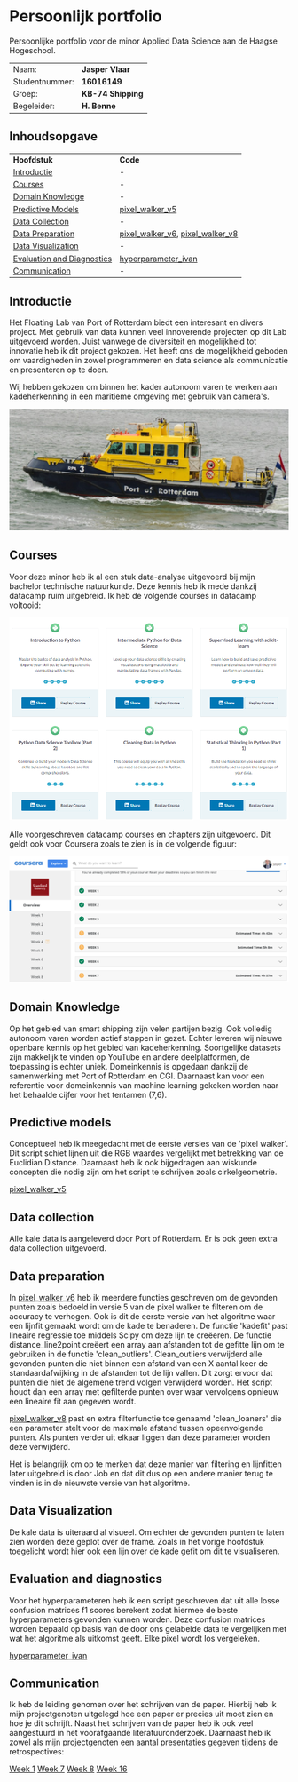 # Persoonlijk portfolio
Persoonlijke portfolio voor de minor Applied Data Science aan de Haagse Hogeschool.  

|                   |                   |
| ---               | ---               |
| Naam:             | <b>Jasper Vlaar</b>      |
| Studentnummer:    | <b>16016149</b>          |
| Groep:            | <b>KB-74 Shipping</b>    |
| Begeleider:       | <b>H. Benne</b>          |

## Inhoudsopgave
|                 |                   |
|------           |:------            |
|<b>Hoofdstuk</b>|<b>Code</b>| 
|[Introductie](#Introductie)               | - |
|[Courses](#Courses)                       | - |
|[Domain Knowledge](#Domain-Knowledge)     | - |
|[Predictive Models](#Predictive-models)   | [pixel_walker_v5](https://github.com/KB-74/portfolio/blob/master/Jasper/pixel_walker_v5.py)|
|[Data Collection](#Data-collection)       | -  |
|[Data Preparation](#Data-preparation)     | [pixel_walker_v6](https://github.com/KB-74/portfolio/Jasper/pixel_walker_v6.py), [pixel_walker_v8](https://github.com/KB-74/portfolio/Jasper/pixel_walker_v8.py)  |
|[Data Visualization](#Data-Visualization) | - |
|[Evaluation and Diagnostics](#Evaluation-and-diagnostics)                 | [hyperparameter_ivan](https://github.com/KB-74/portfolio/Jasper/hyperparameter_ivan.py) |
|[Communication](https://github.com/KB-74/portfolio/blob/master/Jasper/portfolio.md#Communication)           | - |

## Introductie
Het Floating Lab van Port of Rotterdam biedt een interesant en divers project. Met gebruik van data kunnen veel innoverende projecten op dit Lab uitgevoerd worden. Juist vanwege de diversiteit en mogelijkheid tot innovatie heb ik dit project gekozen. Het heeft ons de mogelijkheid geboden om vaardigheden in zowel programmeren en data science als communicatie en presenteren op te doen. 

Wij hebben gekozen om binnen het kader autonoom varen te werken aan kadeherkenning in een maritieme omgeving met gebruik van camera's.

<p align="center"> <img src="https://github.com/KB-74/portfolio/blob/master/Jasper/images/RPA3.jpg"></p>

## Courses
Voor deze minor heb ik al een stuk data-analyse uitgevoerd bij mijn bachelor technische natuurkunde. Deze kennis heb ik mede dankzij datacamp ruim uitgebreid. Ik heb de volgende courses in datacamp voltooid:

<p align="center"> <img src="https://github.com/KB-74/portfolio/blob/master/Jasper/images/Completed_Courses_datacamp.png"></p>

Alle voorgeschreven datacamp courses en chapters zijn uitgevoerd. Dit geldt ook voor Coursera zoals te zien is in de volgende figuur:

<p align="center"> <img src="https://github.com/KB-74/portfolio/blob/master/Jasper/images/Completed_Courses_coursera.png"></p>

## Domain Knowledge
Op het gebied van smart shipping zijn velen partijen bezig. Ook volledig autonoom varen worden actief stappen in gezet. Echter leveren wij nieuwe openbare kennis op het gebied van kadeherkenning. Soortgelijke datasets zijn makkelijk te vinden op YouTube en andere deelplatformen, de toepassing is echter uniek. Domeinkennis is opgedaan dankzij de samenwerking met Port of Rotterdam en CGI. Daarnaast kan voor een referentie voor domeinkennis van machine learning gekeken worden naar het behaalde cijfer voor het tentamen (7,6). 

## Predictive models

Conceptueel heb ik meegedacht met de eerste versies van de 'pixel walker'. Dit script schiet lijnen uit die RGB waardes vergelijkt met betrekking van de Euclidian Distance. Daarnaast heb ik ook bijgedragen aan wiskunde concepten die nodig zijn om het script te schrijven zoals cirkelgeometrie.

[pixel_walker_v5](pixel_walker_v5.py)


## Data collection
Alle kale data is aangeleverd door Port of Rotterdam. Er is ook geen extra data collection uitgevoerd.

## Data preparation
In [pixel_walker_v6](pixel_walker_v6.py) heb ik meerdere functies geschreven om de gevonden punten zoals bedoeld in versie 5 van de pixel walker te filteren om de accuracy te verhogen. Ook is dit de eerste versie van het algoritme waar een lijnfit gemaakt wordt om de kade te benaderen. De functie 'kadefit' past lineaire regressie toe middels Scipy om deze lijn te creëeren. De functie distance_line2point creëert een array aan afstanden tot de gefitte lijn om te gebruiken in de functie 'clean_outliers'. Clean_outliers verwijderd alle gevonden punten die niet binnen een afstand van een X aantal keer de standaardafwijking in de afstanden tot de lijn vallen. Dit zorgt ervoor dat punten die niet de algemene trend volgen verwijderd worden. Het script houdt dan een array met gefilterde punten over waar vervolgens opnieuw een lineaire fit aan gegeven wordt. 

[pixel_walker_v8](pixel_walker_v8.py) past en extra filterfunctie toe genaamd 'clean_loaners' die een parameter stelt voor de maximale afstand tussen opeenvolgende punten. Als punten verder uit elkaar liggen dan deze parameter worden deze verwijderd.

Het is belangrijk om op te merken dat deze manier van filtering en lijnfitten later uitgebreid is door Job en dat dit dus op een andere manier terug te vinden is in de nieuwste versie van het algoritme.


## Data Visualization
De kale data is uiteraard al visueel. Om echter de gevonden punten te laten zien worden deze geplot over de frame. Zoals in het vorige hoofdstuk toegelicht wordt hier ook een lijn over de kade gefit om dit te visualiseren.




## Evaluation and diagnostics

Voor het hyperparameteren heb ik een script geschreven dat uit alle losse confusion matrices f1 scores berekent zodat hiermee de beste hyperparameters gevonden kunnen worden. Deze confusion matrices worden bepaald op basis van de door ons gelabelde data te vergelijken met wat het algoritme als uitkomst geeft. Elke pixel wordt los vergeleken.

[hyperparameter_ivan](hyperparameter_ivan.py)


## Communication
Ik heb de leiding genomen over het schrijven van de paper. Hierbij heb ik mijn projectgenoten uitgelegd hoe een paper er precies uit moet zien en hoe je dit schrijft. Naast het schrijven van de paper heb ik ook veel aangestuurd in het voorafgaande literatuuronderzoek. Daarnaast heb ik zowel als mijn projectgenoten een aantal presentaties gegeven tijdens de retrospectives:

[Week 1](Presentation_Sprint_1.pptx)
[Week 7](Presentation_Sprint_7.pptx)
[Week 8](Presentation_Sprint_8.pptx)
[Week 16](Presentation_Sprint_16.pptx)